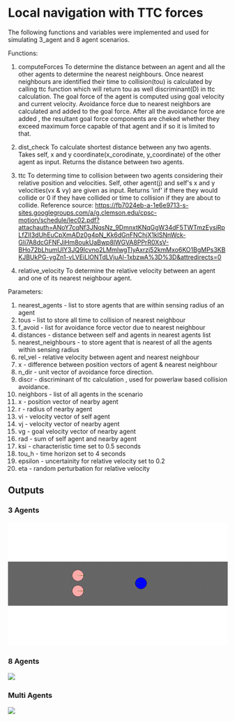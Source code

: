 # Local navigation with TTC forces

The following functions and variables were implemented and used for simulating 3_agent and 8 agent scenarios.

Functions:

1. computeForces
	To determine the distance between an agent and all the other agents to determine the nearest neighbours. Once nearest neighbours are identified their time to collision(tou) is calculated by calling ttc function which will return tou as well discriminant(D) in ttc calculation. The goal force of the agent is computed using goal velocity and current velocity. Avoidance force due to nearest neighbors are calculated and added to the goal force. After all the avoidance force are added , the resultant goal force components are cheked whether they exceed maximum force capable of that agent and if so it is limited to that.

2. dist_check
	To calculate shortest distance between any two agents. Takes self, x and y coordinate(x_corodinate, y_coordinate) of the other agent as input. Returns the distance between two agents.

3. ttc
	To determing time to collision between two agents considering their relative position and velocities. Self, other agent(j) and self's x and y velocities(vx & vy) are given as input. Returns 'inf' if there they would collide or 0 if they have collided or time to collision if they are about to collide.
	Reference source: https://fb7024eb-a-1e6e9713-s-sites.googlegroups.com/a/g.clemson.edu/cpsc-motion/schedule/lec02.pdf?attachauth=ANoY7cqNf3JNqsNz_9DmnxtKNqGgW34dF5TWTmzEysiRpLfZII3dUhEuCpXmADz0g4pN_Kk6dGnFNChjX1klSNnWck-Gli7A8dcGFNFJiHm8oukUaBwp8lWGVA8PPrR0XsV-BHo72bLhumUlY3JQ9Icvno2LMmlwgTlyAxrzj52kmMxo6KO1BgMPs3KBKJBUkPG-ygZn1-vLVEiLlONTdLVjuAl-1xbzwA%3D%3D&attredirects=0	

4. relative_velocity
	To determine the relative velocity between an agent and one of its nearest neighbour agent.

Parameters:

1. nearest_agents - list to store agents that are within sensing radius of an agent
2. tous - list to store all time to collision of nearest neighbour
3. f_avoid - list for avoidance force vector due to nearest neighbour 
4. distances - distance between self and agents in nearest agents list
5. nearest_neighbours - to store agent that is nearest of all the agents within sensing radius
6. rel_vel - relative velocity between agent and nearest neighbour
7. x - difference between position vectors of agent & nearest neighbour
8. n_dir - unit vector of avoidance force direction.
9. discr - discriminant of ttc calculation , used for powerlaw based collision avoidance.
10. neighbors - list of all agents in the scenario
11. x - position vector of nearby agent
12. r - radius of nearby agent
13. vi - velocity vector of self agent
14. vj - velocity vector of nearby agent
15. vg - goal velocity vector of nearby agent
16. rad - sum of self agent and nearby agent
17. ksi - characteristic time set to 0.5 seconds
18. tou_h - time horizon set to 4 seconds
19. epsilon - uncertainity for relative velocity set to 0.2
20. eta - random perturbation for relative velocity

## Outputs

### 3 Agents

![](outputs/p2_3_agents.gif)

### 8 Agents

![](outputs/p2_8_agents.gif)

### Multi Agents

![](outputs/p2_multi_agents.gif)


